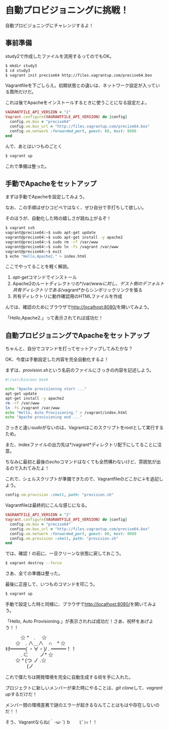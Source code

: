 自動プロビジョニングに挑戦！
===========================

自動プロビジョニングにチャレンジするよ！

## 事前準備

study2で作成したファイルを流用するってのでもOK。

```bash
$ mkdir study3
$ cd study3
$ vagrant init precise64 http://files.vagrantup.com/precise64.box
```

Vagrantfileを下ごしらえ。初期状態との違いは、ネットワーク設定が入っている箇所だけだ。

これは後でApacheをインストールするときに使うことになる設定だよ。

```ruby
VAGRANTFILE_API_VERSION = "2"
Vagrant.configure(VAGRANTFILE_API_VERSION) do |config|
  config.vm.box = "precise64"
  config.vm.box_url = "http://files.vagrantup.com/precise64.box"
  config.vm.network :forwarded_port, guest: 80, host: 8080
end
```

んで、あとはいつものごとく

```bash
$ vagrant up
```

これで準備は整った。


## 手動でApacheをセットアップ

まずは手動でApacheを設定してみよう。

なお、この手順はぜひコピペではなく、ぜひ自分で手打ちして欲しい。

そのほうが、自動化した時の嬉しさが跳ね上がるぞ！

```bash
$ vagrant ssh
vagrant@precise64:~$ sudo apt-get update
vagrant@precise64:~$ sudo apt-get install -y apache2
vagrant@precise64:~$ sudo rm -rf /var/www
vagrant@precise64:~$ sudo ln -fs /vagrant /var/www
vagrant@precise64:~$ exit
$ echo "Hello,Apache2." > index.html
```

ここでやってることを軽く解説。

1. *apt-get*コマンドでインストール
1. Apache2のルートディレクトリの*/var/www*に対し、ゲスト側のデフォルト共有ディレクトリである*/vagrant*からシンボリックリンクを張る
1. 共有ディレクトリに動作確認用のHTMLファイルを作成

んでは、確認のためにブラウザで<http://localhost:8080/>を開いてみよう。

「Hello,Apache2.」って表示されてれば成功だ！


## 自動プロビジョニングでApacheをセットアップ

ちゃんと、自分でコマンドを打ってセットアップしてみたかな？

OK、今度は手動設定した内容を完全自動化するよ！

まずは、*provision.sh*という名前のファイルにさっきの内容を記述しよう。

```bash
#!/usr/bin/env bash

echo "Apache provisioning start ..."
apt-get update
apt-get install -y apache2
rm -rf /var/www
ln -fs /vagrant /var/www
echo "Hello, Auto Provisioning." > /vagrant/index.html
echo "Apache provisioning end ..."
```

さっきと違い*sudo*がないのは、Vagrantはこのスクリプトをrootとして実行するため。

また、indexファイルの出力先は*/vagrant*ディレクトリ配下にしてることに注意。

ちなみに最初と最後の*echo*コマンドはなくても全然構わないけど、雰囲気が出るので入れてみたよ！

これで、シェルスクリプトが準備できたので、Vagrantfileのどこかに↓を追記しよう。

```ruby
config.vm.provision :shell, path: "provision.sh"
```

Vagrantfileは最終的にこんな感じになる。

```ruby
VAGRANTFILE_API_VERSION = "2"
Vagrant.configure(VAGRANTFILE_API_VERSION) do |config|
  config.vm.box = "precise64"
  config.vm.box_url = "http://files.vagrantup.com/precise64.box"
  config.vm.network :forwarded_port, guest: 80, host: 8080
  config.vm.provision :shell, path: "provision.sh"
end
```

では、確認！の前に、一旦クリーンな状態に戻しておこう。

```bash
$ vagrant destroy --force
```

さあ、全ての準備は整った。

最後に正座して、いつものコマンドを叩こう。

```bash
$ vagrant up
```

手動で設定した時と同様に、ブラウザで<http://localhost:8080/>を開いてみよう。

「Hello, Auto Provisioning.」が表示されれば成功だ！さあ、祝杯をあげよう！！

<span style="font-family: IPAMonaPGothic,'ＭＳ Ｐゴシック',sans-serif;font-size:16px;line-height:18px;">
　　　☆ *　. 　☆ <br>
　　☆　. ∧＿∧　∩　* ☆ <br>
ｷﾀ━━━( ・∀・)/ . ━━━！！<br>
　　　. ⊂　　 ノ* ☆ <br>
　　☆ * (つ ノ .☆ <br>
　　　　 (ノ<br>
</span>


これで僕たちは開発環境を完全に自動生成する術を手に入れた。

プロジェクトに新しいメンバーが来た時にやることは、*git clone*して、*vagrant up*するだけだ！

メンバー間の環境差異で謎のエラーが起きるなんてことはもはや存在しないのだ！！

そう、Vagrantならね(｀･ω･´) ｂ　　ﾋﾞｼｯ！！ 



